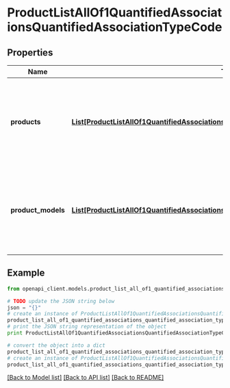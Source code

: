 # ProductListAllOf1QuantifiedAssociationsQuantifiedAssociationTypeCode


## Properties
Name | Type | Description | Notes
------------ | ------------- | ------------- | -------------
**products** | [**List[ProductListAllOf1QuantifiedAssociationsQuantifiedAssociationTypeCodeProducts]**](ProductListAllOf1QuantifiedAssociationsQuantifiedAssociationTypeCodeProducts.md) | Array of objects containing product identifiers and quantities with which the product is in relation | [optional] 
**product_models** | [**List[ProductListAllOf1QuantifiedAssociationsQuantifiedAssociationTypeCodeProductModels]**](ProductListAllOf1QuantifiedAssociationsQuantifiedAssociationTypeCodeProductModels.md) | Array of objects containing product model codes and quantities with which the product is in relation | [optional] 

## Example

```python
from openapi_client.models.product_list_all_of1_quantified_associations_quantified_association_type_code import ProductListAllOf1QuantifiedAssociationsQuantifiedAssociationTypeCode

# TODO update the JSON string below
json = "{}"
# create an instance of ProductListAllOf1QuantifiedAssociationsQuantifiedAssociationTypeCode from a JSON string
product_list_all_of1_quantified_associations_quantified_association_type_code_instance = ProductListAllOf1QuantifiedAssociationsQuantifiedAssociationTypeCode.from_json(json)
# print the JSON string representation of the object
print ProductListAllOf1QuantifiedAssociationsQuantifiedAssociationTypeCode.to_json()

# convert the object into a dict
product_list_all_of1_quantified_associations_quantified_association_type_code_dict = product_list_all_of1_quantified_associations_quantified_association_type_code_instance.to_dict()
# create an instance of ProductListAllOf1QuantifiedAssociationsQuantifiedAssociationTypeCode from a dict
product_list_all_of1_quantified_associations_quantified_association_type_code_form_dict = product_list_all_of1_quantified_associations_quantified_association_type_code.from_dict(product_list_all_of1_quantified_associations_quantified_association_type_code_dict)
```
[[Back to Model list]](../README.md#documentation-for-models) [[Back to API list]](../README.md#documentation-for-api-endpoints) [[Back to README]](../README.md)


